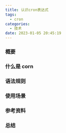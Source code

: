 ```yaml
---
title: 认识cron表达式
tags:
  - cron
categories:
  - 技术
date: 2023-01-05 20:45:19
---
```


### 概要


### 什么是 corn


<!-- more -->


### 语法规则


### 使用场景


### 参考资料


### 总结

